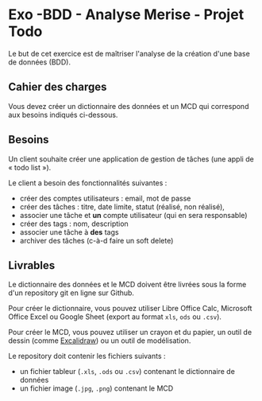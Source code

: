 # Exo -BDD - Analyse Merise - Projet Todo

Le but de cet exercice est de maîtriser l'analyse de la création d'une base de données (BDD).

## Cahier des charges

Vous devez créer un dictionnaire des données et un MCD qui correspond aux besoins indiqués ci-dessous.

## Besoins

Un client souhaite créer une application de gestion de tâches (une appli de « todo list »).

Le client a besoin des fonctionnalités suivantes :

- créer des comptes utilisateurs : email, mot de passe
- créer des tâches : titre, date limite, statut (réalisé, non réalisé),
- associer une tâche et **un** compte utilisateur (qui en sera responsable)
- créer des tags : nom, description
- associer une tâche à **des** tags
- archiver des tâches (c-à-d faire un soft delete)

## Livrables

Le dictionnaire des données et le MCD doivent être livrées sous la forme d'un repository git en ligne sur Github.

Pour créer le dictionnaire, vous pouvez utiliser Libre Office Calc, Microsoft Office Excel ou Google Sheet (export au format `xls`, `ods` ou `.csv`).

Pour créer le MCD, vous pouvez utiliser un crayon et du papier, un outil de dessin (comme [Excalidraw](https://excalidraw.com/)) ou un outil de modélisation.

Le repository doit contenir les fichiers suivants :

- un fichier tableur (`.xls`, `.ods` ou `.csv`) contenant le dictionnaire de données
- un fichier image (`.jpg`, `.png`) contenant le MCD


